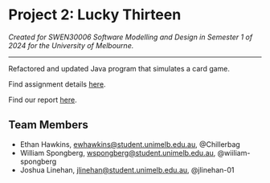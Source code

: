 # Project 2: Lucky Thirteen
*Created for SWEN30006 Software Modelling and Design in Semester 1 of 2024 for the University of Melbourne.*

---

Refactored and updated Java program that simulates a card game.

Find assignment details [here](/SWEN30006_24S1_Project2.pdf).

Find our report [here](/documentation/Report.pdf).

## Team Members

- Ethan Hawkins, <ewhawkins@student.unimelb.edu.au>, @Chillerbag
- William Spongberg, <wspongberg@student.unimelb.edu.au>, @wiiliam-spongberg
- Joshua Linehan, <jlinehan@student.unimelb.edu.au>, @jlinehan-01
